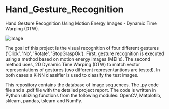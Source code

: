 # Hand_Gesture_Recognition
Hand Gesture Recognition Using Motion Energy Images - Dynamic Time Warping (DTW).

![image](https://github.com/user-attachments/assets/024c5467-3cdd-4702-a88e-530fd4879a21)


The goal of this project is the visual recognition of four different gestures ('Click', 'No', 
'Rotate', 'StopGraspOk'). First, gesture recognition is executed using a method based on motion energy images (MEI's). 
The second method uses, 2D Dynamic Time Warping (DTW) to match vector representations of gestures (two different representantions are tested).
In both cases a K-NN classifier is used to classify the test images. 

This repository contains the database of image sequences. The .py code file and a .pdf file with the detailed project report.
The code is written in Python utilizing functions from the following modules: OpenCV, Matplotlib, sklearn, pandas, tslearn and NumPy.
